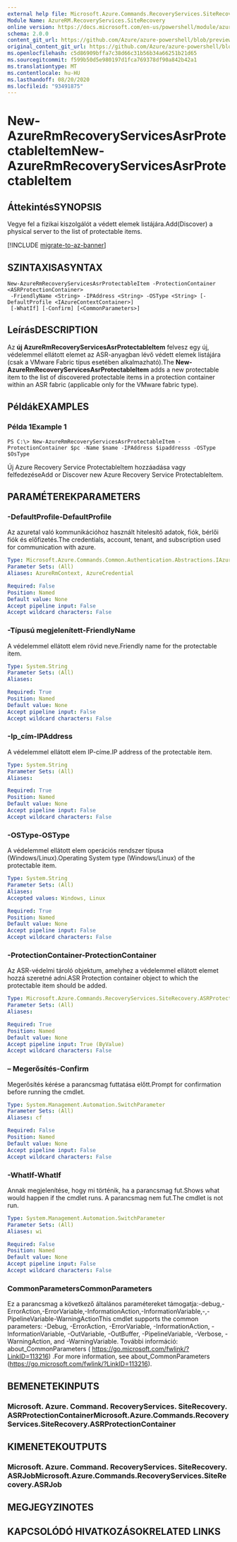 ```yaml
---
external help file: Microsoft.Azure.Commands.RecoveryServices.SiteRecovery.dll-Help.xml
Module Name: AzureRM.RecoveryServices.SiteRecovery
online version: https://docs.microsoft.com/en-us/powershell/module/azurerm.recoveryservices.siterecovery/new-azurermrecoveryservicesasrprotectableitem
schema: 2.0.0
content_git_url: https://github.com/Azure/azure-powershell/blob/preview/src/ResourceManager/RecoveryServices/Commands.RecoveryServices.SiteRecovery/help/New-AzureRmRecoveryServicesAsrProtectableItem.md
original_content_git_url: https://github.com/Azure/azure-powershell/blob/preview/src/ResourceManager/RecoveryServices/Commands.RecoveryServices.SiteRecovery/help/New-AzureRmRecoveryServicesAsrProtectableItem.md
ms.openlocfilehash: c5d86909bffa7c38d66c31b56b34a66251b21d65
ms.sourcegitcommit: f599b50d5e980197d1fca769378df90a842b42a1
ms.translationtype: MT
ms.contentlocale: hu-HU
ms.lasthandoff: 08/20/2020
ms.locfileid: "93491875"
---
```

# <span data-ttu-id="77d09-101">New-AzureRmRecoveryServicesAsrProtectableItem</span><span class="sxs-lookup"><span data-stu-id="77d09-101">New-AzureRmRecoveryServicesAsrProtectableItem</span></span>

## <span data-ttu-id="77d09-102">Áttekintés</span><span class="sxs-lookup"><span data-stu-id="77d09-102">SYNOPSIS</span></span>
<span data-ttu-id="77d09-103">Vegye fel a fizikai kiszolgálót a védett elemek listájára.</span><span class="sxs-lookup"><span data-stu-id="77d09-103">Add(Discover) a physical server to the list of protectable items.</span></span>

[!INCLUDE [migrate-to-az-banner](../../includes/migrate-to-az-banner.md)]

## <span data-ttu-id="77d09-104">SZINTAXISA</span><span class="sxs-lookup"><span data-stu-id="77d09-104">SYNTAX</span></span>

```
New-AzureRmRecoveryServicesAsrProtectableItem -ProtectionContainer <ASRProtectionContainer>
 -FriendlyName <String> -IPAddress <String> -OSType <String> [-DefaultProfile <IAzureContextContainer>]
 [-WhatIf] [-Confirm] [<CommonParameters>]
```

## <span data-ttu-id="77d09-105">Leírás</span><span class="sxs-lookup"><span data-stu-id="77d09-105">DESCRIPTION</span></span>
<span data-ttu-id="77d09-106">Az **új AzureRmRecoveryServicesAsrProtectableItem** felvesz egy új, védelemmel ellátott elemet az ASR-anyagban lévő védett elemek listájára (csak a VMware Fabric típus esetében alkalmazható).</span><span class="sxs-lookup"><span data-stu-id="77d09-106">The **New-AzureRmRecoveryServicesAsrProtectableItem** adds a new protectable item to the list of discovered protectable items in a protection container within an ASR fabric (applicable only for the VMware fabric type).</span></span>

## <span data-ttu-id="77d09-107">Példák</span><span class="sxs-lookup"><span data-stu-id="77d09-107">EXAMPLES</span></span>

### <span data-ttu-id="77d09-108">Példa 1</span><span class="sxs-lookup"><span data-stu-id="77d09-108">Example 1</span></span>
```
PS C:\> New-AzureRmRecoveryServicesAsrProtectableItem -ProtectionContainer $pc -Name $name -IPAddress $ipaddresss -OSType $OsType
```

<span data-ttu-id="77d09-109">Új Azure Recovery Service ProtectableItem hozzáadása vagy felfedezése</span><span class="sxs-lookup"><span data-stu-id="77d09-109">Add or Discover new Azure Recovery Service ProtectableItem.</span></span>

## <span data-ttu-id="77d09-110">PARAMÉTEREK</span><span class="sxs-lookup"><span data-stu-id="77d09-110">PARAMETERS</span></span>

### <span data-ttu-id="77d09-111">-DefaultProfile</span><span class="sxs-lookup"><span data-stu-id="77d09-111">-DefaultProfile</span></span>
<span data-ttu-id="77d09-112">Az azuretal való kommunikációhoz használt hitelesítő adatok, fiók, bérlői fiók és előfizetés.</span><span class="sxs-lookup"><span data-stu-id="77d09-112">The credentials, account, tenant, and subscription used for communication with azure.</span></span>

```yaml
Type: Microsoft.Azure.Commands.Common.Authentication.Abstractions.IAzureContextContainer
Parameter Sets: (All)
Aliases: AzureRmContext, AzureCredential

Required: False
Position: Named
Default value: None
Accept pipeline input: False
Accept wildcard characters: False
```

### <span data-ttu-id="77d09-113">-Típusú megjelenített</span><span class="sxs-lookup"><span data-stu-id="77d09-113">-FriendlyName</span></span>
<span data-ttu-id="77d09-114">A védelemmel ellátott elem rövid neve.</span><span class="sxs-lookup"><span data-stu-id="77d09-114">Friendly name for the protectable item.</span></span>

```yaml
Type: System.String
Parameter Sets: (All)
Aliases:

Required: True
Position: Named
Default value: None
Accept pipeline input: False
Accept wildcard characters: False
```

### <span data-ttu-id="77d09-115">-Ip_cím</span><span class="sxs-lookup"><span data-stu-id="77d09-115">-IPAddress</span></span>
<span data-ttu-id="77d09-116">A védelemmel ellátott elem IP-címe.</span><span class="sxs-lookup"><span data-stu-id="77d09-116">IP address of the protectable item.</span></span>

```yaml
Type: System.String
Parameter Sets: (All)
Aliases:

Required: True
Position: Named
Default value: None
Accept pipeline input: False
Accept wildcard characters: False
```

### <span data-ttu-id="77d09-117">-OSType</span><span class="sxs-lookup"><span data-stu-id="77d09-117">-OSType</span></span>
<span data-ttu-id="77d09-118">A védelemmel ellátott elem operációs rendszer típusa (Windows/Linux).</span><span class="sxs-lookup"><span data-stu-id="77d09-118">Operating System type (Windows/Linux) of the protectable item.</span></span>

```yaml
Type: System.String
Parameter Sets: (All)
Aliases:
Accepted values: Windows, Linux

Required: True
Position: Named
Default value: None
Accept pipeline input: False
Accept wildcard characters: False
```

### <span data-ttu-id="77d09-119">-ProtectionContainer</span><span class="sxs-lookup"><span data-stu-id="77d09-119">-ProtectionContainer</span></span>
<span data-ttu-id="77d09-120">Az ASR-védelmi tároló objektum, amelyhez a védelemmel ellátott elemet hozzá szeretné adni.</span><span class="sxs-lookup"><span data-stu-id="77d09-120">ASR Protection container object to which the protectable item should be added.</span></span>

```yaml
Type: Microsoft.Azure.Commands.RecoveryServices.SiteRecovery.ASRProtectionContainer
Parameter Sets: (All)
Aliases:

Required: True
Position: Named
Default value: None
Accept pipeline input: True (ByValue)
Accept wildcard characters: False
```

### <span data-ttu-id="77d09-121">– Megerősítés</span><span class="sxs-lookup"><span data-stu-id="77d09-121">-Confirm</span></span>
<span data-ttu-id="77d09-122">Megerősítés kérése a parancsmag futtatása előtt.</span><span class="sxs-lookup"><span data-stu-id="77d09-122">Prompt for confirmation before running the cmdlet.</span></span>

```yaml
Type: System.Management.Automation.SwitchParameter
Parameter Sets: (All)
Aliases: cf

Required: False
Position: Named
Default value: None
Accept pipeline input: False
Accept wildcard characters: False
```

### <span data-ttu-id="77d09-123">-WhatIf</span><span class="sxs-lookup"><span data-stu-id="77d09-123">-WhatIf</span></span>
<span data-ttu-id="77d09-124">Annak megjelenítése, hogy mi történik, ha a parancsmag fut.</span><span class="sxs-lookup"><span data-stu-id="77d09-124">Shows what would happen if the cmdlet runs.</span></span> <span data-ttu-id="77d09-125">A parancsmag nem fut.</span><span class="sxs-lookup"><span data-stu-id="77d09-125">The cmdlet is not run.</span></span>

```yaml
Type: System.Management.Automation.SwitchParameter
Parameter Sets: (All)
Aliases: wi

Required: False
Position: Named
Default value: None
Accept pipeline input: False
Accept wildcard characters: False
```

### <span data-ttu-id="77d09-126">CommonParameters</span><span class="sxs-lookup"><span data-stu-id="77d09-126">CommonParameters</span></span>
<span data-ttu-id="77d09-127">Ez a parancsmag a következő általános paramétereket támogatja:-debug,-ErrorAction,-ErrorVariable,-InformationAction,-InformationVariable,-,-PipelineVariable-WarningAction</span><span class="sxs-lookup"><span data-stu-id="77d09-127">This cmdlet supports the common parameters: -Debug, -ErrorAction, -ErrorVariable, -InformationAction, -InformationVariable, -OutVariable, -OutBuffer, -PipelineVariable, -Verbose, -WarningAction, and -WarningVariable.</span></span> <span data-ttu-id="77d09-128">További információ: about_CommonParameters ( https://go.microsoft.com/fwlink/?LinkID=113216) .</span><span class="sxs-lookup"><span data-stu-id="77d09-128">For more information, see about_CommonParameters (https://go.microsoft.com/fwlink/?LinkID=113216).</span></span>

## <span data-ttu-id="77d09-129">BEMENETEK</span><span class="sxs-lookup"><span data-stu-id="77d09-129">INPUTS</span></span>

### <span data-ttu-id="77d09-130">Microsoft. Azure. Command. RecoveryServices. SiteRecovery. ASRProtectionContainer</span><span class="sxs-lookup"><span data-stu-id="77d09-130">Microsoft.Azure.Commands.RecoveryServices.SiteRecovery.ASRProtectionContainer</span></span>

## <span data-ttu-id="77d09-131">KIMENETEK</span><span class="sxs-lookup"><span data-stu-id="77d09-131">OUTPUTS</span></span>

### <span data-ttu-id="77d09-132">Microsoft. Azure. Command. RecoveryServices. SiteRecovery. ASRJob</span><span class="sxs-lookup"><span data-stu-id="77d09-132">Microsoft.Azure.Commands.RecoveryServices.SiteRecovery.ASRJob</span></span>

## <span data-ttu-id="77d09-133">MEGJEGYZI</span><span class="sxs-lookup"><span data-stu-id="77d09-133">NOTES</span></span>

## <span data-ttu-id="77d09-134">KAPCSOLÓDÓ HIVATKOZÁSOK</span><span class="sxs-lookup"><span data-stu-id="77d09-134">RELATED LINKS</span></span>
